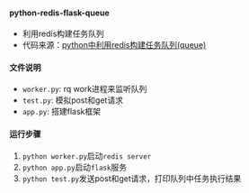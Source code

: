 #### python-redis-flask-queue
- 利用redis构建任务队列
- 代码来源：[python中利用redis构建任务队列(queue)](https://www.cnblogs.com/arkenstone/p/7813551.html)

#### 文件说明
- `worker.py`: rq work进程来监听队列
- `test.py`: 模拟post和get请求
- `app.py`: 搭建flask框架

#### 运行步骤
1. `python worker.py`启动`redis server`
2. `python app.py`启动`flask`服务
3. `python test.py`发送post和get请求，打印队列中任务执行结果
